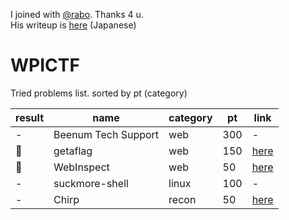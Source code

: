 I joined with [@rabo](https://github.com/rabosakaki). Thanks 4 u.  
His writeup is [here](https://scrapbox.io/luckyrat/%E3%80%90CTF-20180415%E3%80%91WPICTF2019_WriteUp) (Japanese)

# WPICTF

Tried problems list. sorted by pt (category)

| result | name | category | pt | link
| - | - | - | - | -
| - | Beenum Tech Support | web | 300 | -
| 🚩 | getaflag | web | 150 | [here](https://github.com/JPNYKW/WPICTF/blob/master/getaflag.md)
| 🚩 | WebInspect | web | 50 | [here](https://github.com/JPNYKW/WPICTF/blob/master/webInspect.md)
| - | suckmore-shell | linux | 100 | -
| - | Chirp | recon | 50 | [here](https://github.com/JPNYKW/WPICTF/blob/master/chirp.md)

